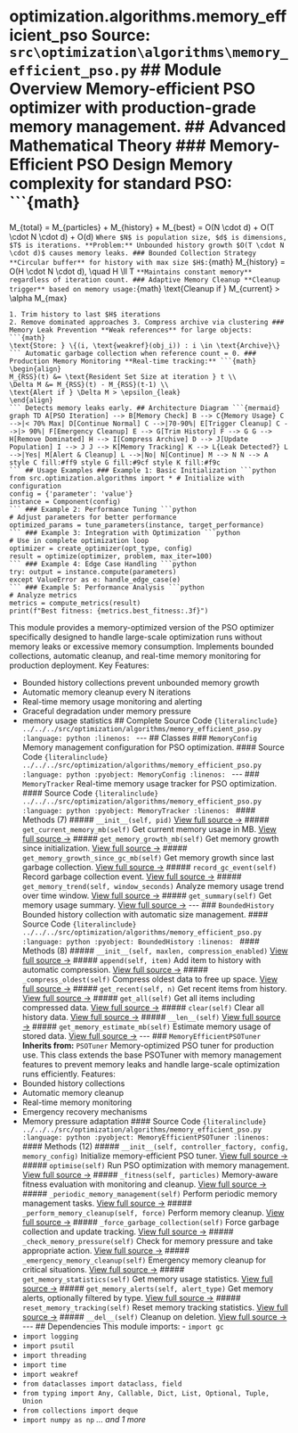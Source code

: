 # optimization.algorithms.memory_efficient_pso **Source:** `src\optimization\algorithms\memory_efficient_pso.py` ## Module Overview Memory-efficient PSO optimizer with production-grade memory management. ## Advanced Mathematical Theory ### Memory-Efficient PSO Design **Memory complexity** for standard PSO: ```{math}
M_{total} = M_{particles} + M_{history} + M_{best} = O(N \cdot d) + O(T \cdot N \cdot d) + O(d)
``` Where $N$ is population size, $d$ is dimensions, $T$ is iterations. **Problem:** Unbounded history growth $O(T \cdot N \cdot d)$ causes memory leaks. ### Bounded Collection Strategy **Circular buffer** for history with max size $H$: ```{math}
M_{history} = O(H \cdot N \cdot d), \quad H \ll T
``` **Maintains constant memory** regardless of iteration count. ### Adaptive Memory Cleanup **Cleanup trigger** based on memory usage: ```{math}
\text{Cleanup if } M_{current} > \alpha M_{max}
``` Where $\alpha \in (0.7, 0.9)$ is safety threshold. **Cleanup operations:**
1. Trim history to last $H$ iterations
2. Remove dominated approaches 3. Compress archive via clustering ### Memory Leak Prevention **Weak references** for large objects: ```{math}
\text{Store: } \{(i, \text{weakref}(obj_i)) : i \in \text{Archive}\}
``` Automatic garbage collection when reference count = 0. ### Production Memory Monitoring **Real-time tracking:** ```{math}
\begin{align}
M_{RSS}(t) &= \text{Resident Set Size at iteration } t \\
\Delta M &= M_{RSS}(t) - M_{RSS}(t-1) \\
\text{Alert if } \Delta M > \epsilon_{leak}
\end{align}
``` Detects memory leaks early. ## Architecture Diagram ```{mermaid}
graph TD A[PSO Iteration] --> B[Memory Check] B --> C{Memory Usage} C -->|< 70% Max| D[Continue Normal] C -->|70-90%| E[Trigger Cleanup] C -->|> 90%| F[Emergency Cleanup] E --> G[Trim History] F --> G G --> H[Remove Dominated] H --> I[Compress Archive] D --> J[Update Population] I --> J J --> K[Memory Tracking] K --> L{Leak Detected?} L -->|Yes| M[Alert & Cleanup] L -->|No| N[Continue] M --> N N --> A style C fill:#ff9 style G fill:#9cf style K fill:#f9c
``` ## Usage Examples ### Example 1: Basic Initialization ```python
from src.optimization.algorithms import * # Initialize with configuration
config = {'parameter': 'value'}
instance = Component(config)
``` ### Example 2: Performance Tuning ```python
# Adjust parameters for better performance
optimized_params = tune_parameters(instance, target_performance)
``` ### Example 3: Integration with Optimization ```python
# Use in complete optimization loop
optimizer = create_optimizer(opt_type, config)
result = optimize(optimizer, problem, max_iter=100)
``` ### Example 4: Edge Case Handling ```python
try: output = instance.compute(parameters)
except ValueError as e: handle_edge_case(e)
``` ### Example 5: Performance Analysis ```python
# Analyze metrics
metrics = compute_metrics(result)
print(f"Best fitness: {metrics.best_fitness:.3f}")
```
This module provides a memory-optimized version of the PSO optimizer specifically
designed to handle large-scale optimization runs without memory leaks or excessive
memory consumption. Implements bounded collections, automatic cleanup, and
real-time memory monitoring for production deployment. Key Features:
- Bounded history collections prevent unbounded memory growth
- Automatic memory cleanup every N iterations
- Real-time memory usage monitoring and alerting
- Graceful degradation under memory pressure
- memory usage statistics ## Complete Source Code ```{literalinclude} ../../../src/optimization/algorithms/memory_efficient_pso.py
:language: python
:linenos:
``` --- ## Classes ### `MemoryConfig` Memory management configuration for PSO optimization. #### Source Code ```{literalinclude} ../../../src/optimization/algorithms/memory_efficient_pso.py
:language: python
:pyobject: MemoryConfig
:linenos:
``` --- ### `MemoryTracker` Real-time memory usage tracker for PSO optimization. #### Source Code ```{literalinclude} ../../../src/optimization/algorithms/memory_efficient_pso.py
:language: python
:pyobject: MemoryTracker
:linenos:
``` #### Methods (7) ##### `__init__(self, pid)` [View full source →](#method-memorytracker-__init__) ##### `get_current_memory_mb(self)` Get current memory usage in MB. [View full source →](#method-memorytracker-get_current_memory_mb) ##### `get_memory_growth_mb(self)` Get memory growth since initialization. [View full source →](#method-memorytracker-get_memory_growth_mb) ##### `get_memory_growth_since_gc_mb(self)` Get memory growth since last garbage collection. [View full source →](#method-memorytracker-get_memory_growth_since_gc_mb) ##### `record_gc_event(self)` Record garbage collection event. [View full source →](#method-memorytracker-record_gc_event) ##### `get_memory_trend(self, window_seconds)` Analyze memory usage trend over time window. [View full source →](#method-memorytracker-get_memory_trend) ##### `get_summary(self)` Get memory usage summary. [View full source →](#method-memorytracker-get_summary) --- ### `BoundedHistory` Bounded history collection with automatic size management. #### Source Code ```{literalinclude} ../../../src/optimization/algorithms/memory_efficient_pso.py
:language: python
:pyobject: BoundedHistory
:linenos:
``` #### Methods (8) ##### `__init__(self, maxlen, compression_enabled)` [View full source →](#method-boundedhistory-__init__) ##### `append(self, item)` Add item to history with automatic compression. [View full source →](#method-boundedhistory-append) ##### `_compress_oldest(self)` Compress oldest data to free up space. [View full source →](#method-boundedhistory-_compress_oldest) ##### `get_recent(self, n)` Get recent items from history. [View full source →](#method-boundedhistory-get_recent) ##### `get_all(self)` Get all items including compressed data. [View full source →](#method-boundedhistory-get_all) ##### `clear(self)` Clear all history data. [View full source →](#method-boundedhistory-clear) ##### `__len__(self)` [View full source →](#method-boundedhistory-__len__) ##### `get_memory_estimate_mb(self)` Estimate memory usage of stored data. [View full source →](#method-boundedhistory-get_memory_estimate_mb) --- ### `MemoryEfficientPSOTuner` **Inherits from:** `PSOTuner` Memory-optimized PSO tuner for production use. This class extends the base PSOTuner with memory management
features to prevent memory leaks and handle large-scale optimization
runs efficiently. Features:
- Bounded history collections
- Automatic memory cleanup
- Real-time memory monitoring
- Emergency recovery mechanisms
- Memory pressure adaptation #### Source Code ```{literalinclude} ../../../src/optimization/algorithms/memory_efficient_pso.py
:language: python
:pyobject: MemoryEfficientPSOTuner
:linenos:
``` #### Methods (12) ##### `__init__(self, controller_factory, config, memory_config)` Initialize memory-efficient PSO tuner. [View full source →](#method-memoryefficientpsotuner-__init__) ##### `optimise(self)` Run PSO optimization with memory management. [View full source →](#method-memoryefficientpsotuner-optimise) ##### `_fitness(self, particles)` Memory-aware fitness evaluation with monitoring and cleanup. [View full source →](#method-memoryefficientpsotuner-_fitness) ##### `_periodic_memory_management(self)` Perform periodic memory management tasks. [View full source →](#method-memoryefficientpsotuner-_periodic_memory_management) ##### `_perform_memory_cleanup(self, force)` Perform memory cleanup. [View full source →](#method-memoryefficientpsotuner-_perform_memory_cleanup) ##### `_force_garbage_collection(self)` Force garbage collection and update tracking. [View full source →](#method-memoryefficientpsotuner-_force_garbage_collection) ##### `_check_memory_pressure(self)` Check for memory pressure and take appropriate action. [View full source →](#method-memoryefficientpsotuner-_check_memory_pressure) ##### `_emergency_memory_cleanup(self)` Emergency memory cleanup for critical situations. [View full source →](#method-memoryefficientpsotuner-_emergency_memory_cleanup) ##### `get_memory_statistics(self)` Get memory usage statistics. [View full source →](#method-memoryefficientpsotuner-get_memory_statistics) ##### `get_memory_alerts(self, alert_type)` Get memory alerts, optionally filtered by type. [View full source →](#method-memoryefficientpsotuner-get_memory_alerts) ##### `reset_memory_tracking(self)` Reset memory tracking statistics. [View full source →](#method-memoryefficientpsotuner-reset_memory_tracking) ##### `__del__(self)` Cleanup on deletion. [View full source →](#method-memoryefficientpsotuner-__del__) --- ## Dependencies This module imports: - `import gc`
- `import logging`
- `import psutil`
- `import threading`
- `import time`
- `import weakref`
- `from dataclasses import dataclass, field`
- `from typing import Any, Callable, Dict, List, Optional, Tuple, Union`
- `from collections import deque`
- `import numpy as np` *... and 1 more*
